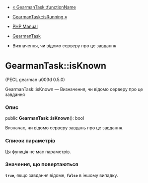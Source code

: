 - [« GearmanTask::functionName](gearmantask.functionname.md)
- [GearmanTask::isRunning »](gearmantask.isrunning.md)

- [PHP Manual](index.md)
- [GearmanTask](class.gearmantask.md)
- Визначення, чи відомо серверу про це завдання

# GearmanTask::isKnown

(PECL gearman u003d 0.5.0)

GearmanTask::isKnown — Визначення, чи відомо серверу про це завдання

### Опис

public **GearmanTask::isKnown**(): bool

Визначає, чи відомо серверу завдань про це завдання.

### Список параметрів

Ця функція не має параметрів.

### Значення, що повертаються

**`true`**, якщо завдання відоме, **`false`** в іншому випадку.
